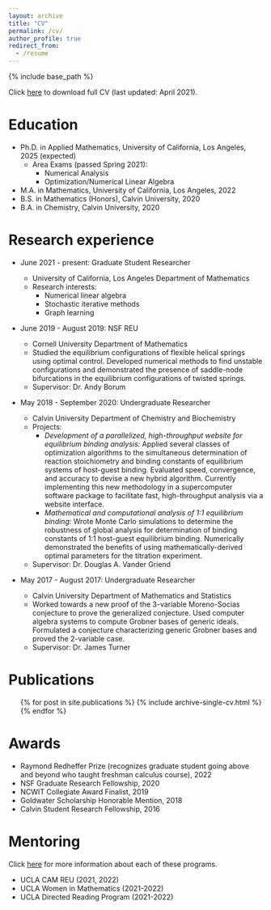 ```yaml
---
layout: archive
title: "CV"
permalink: /cv/
author_profile: true
redirect_from:
  - /resume
---
```


{% include base_path %}

Click [here](https://joycechew.github.io/files/JoyceChew_CV_Spring21.pdf) to download full CV (last updated: April 2021).

Education
======
* Ph.D. in Applied Mathematics, University of California, Los Angeles, 2025 (expected)
  * Area Exams (passed Spring 2021):
    * Numerical Analysis
    * Optimization/Numerical Linear Algebra
* M.A. in Mathematics, University of California, Los Angeles, 2022
* B.S. in Mathematics (Honors), Calvin University, 2020
* B.A. in Chemistry, Calvin University, 2020

Research experience
======
* June 2021 - present: Graduate Student Researcher
  * University of California, Los Angeles Department of Mathematics
  * Research interests:
    * Numerical linear algebra
    * Stochastic iterative methods
    * Graph learning

* June 2019 - August 2019: NSF REU
  * Cornell University Department of Mathematics
  * Studied the equilibrium configurations of flexible helical springs using optimal control. Developed numerical methods to find unstable configurations and demonstrated the presence of saddle-node bifurcations in the equilibrium configurations of twisted springs.
  * Supervisor: Dr. Andy Borum

* May 2018 - September 2020: Undergraduate Researcher
  * Calvin University Department of Chemistry and Biochemistry
  * Projects:
    * _Development of a parallelized, high-throughput website for equilibrium binding analysis:_ Applied several classes of optimization algorithms to the simultaneous determination of reaction stoichiometry and binding constants of equilibrium systems of host-guest binding. Evaluated speed, convergence, and accuracy to devise a new hybrid algorithm. Currently implementing this new methodology in a supercomputer software package to facilitate fast, high-throughput analysis via a website interface.
    * _Mathematical and computational analysis of 1:1 equilibrium binding:_ Wrote Monte Carlo simulations to determine the robustness of global analysis for determination of binding constants of 1:1 host-guest equilibrium binding. Numerically demonstrated the benefits of using mathematically-derived optimal parameters for the titration experiment.
  * Supervisor: Dr. Douglas A. Vander Griend

* May 2017 - August 2017: Undergraduate Researcher
  * Calvin University Department of Mathematics and Statistics
  * Worked towards a new proof of the 3-variable Moreno-Socias conjecture to prove the generalized conjecture. Used computer algebra systems to compute Grobner bases of generic ideals. Formulated a conjecture characterizing generic Grobner bases and proved the 2-variable case.
  * Supervisor: Dr. James Turner

<!-- Skills
======
* Skill 1
* Skill 2
  * Sub-skill 2.1
  * Sub-skill 2.2
  * Sub-skill 2.3
* Skill 3 -->

Publications
======
  <ul>{% for post in site.publications %}
    {% include archive-single-cv.html %}
  {% endfor %}</ul>

<!-- Talks
======
  <ul>{% for post in site.talks %}
    {% include archive-single-talk-cv.html %}
  {% endfor %}</ul>

Teaching
======
  <ul>{% for post in site.teaching %}
    {% include archive-single-cv.html %}
  {% endfor %}</ul> -->

Awards
======
* Raymond Redheffer Prize (recognizes graduate student going above and beyond who taught freshman calculus course), 2022
* NSF Graduate Research Fellowship, 2020
* NCWIT Collegiate Award Finalist, 2019
* Goldwater Scholarship Honorable Mention, 2018
* Calvin Student Research Fellowship, 2016

Mentoring
======
Click [here](https://joycechew.github.io/mentoring/) for more information about each of these programs.
* UCLA CAM REU (2021, 2022)
* UCLA Women in Mathematics (2021-2022)
* UCLA Directed Reading Program (2021-2022)
